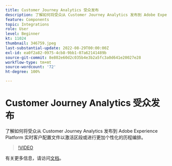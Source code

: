```yaml
---
title: Customer Journey Analytics 受众发布
description: 了解如何将受众从 Customer Journey Analytics 发布到 Adobe Experience Platform 实时客户配置文件以激活区段或进行更加个性化的历程编排。
feature: Components
topic: Integrations
role: User
level: Beginner
kt: 11024
thumbnail: 346759.jpeg
last-substantial-update: 2022-08-29T00:00:00Z
exl-id: ea0f2a82-0975-4cb8-9bb1-07a62141489b
source-git-commit: 8e802e60d2c035b4e3b2a5fc3a0d641e20027e28
workflow-type: tm+mt
source-wordcount: '72'
ht-degree: 100%

---
```


# Customer Journey Analytics 受众发布

了解如何将受众从 Customer Journey Analytics 发布到 Adobe Experience Platform 实时客户配置文件以激活区段或进行更加个性化的历程编排。

>[!VIDEO](https://video.tv.adobe.com/v/3412470/?quality=12&learn=on&captions=chi_hans)

有关更多信息，请访问[文档](https://experienceleague.adobe.com/docs/analytics-platform/using/cja-components/audiences/audiences-overview.html?lang=zh-Hans)。

